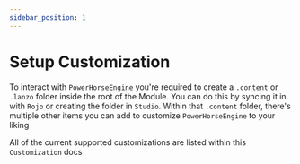 ```yaml
---
sidebar_position: 1
---
```


# Setup Customization

To interact with `PowerHorseEngine` you're required to create a `.content` or `.lanzo` folder inside the root of the Module. You can do this by syncing it in with `Rojo` or creating the folder in `Studio`. Within that `.content` folder, there's multiple other items you can add to customize `PowerHorseEngine` to your liking

All of the current supported customizations are listed within this `Customization` docs